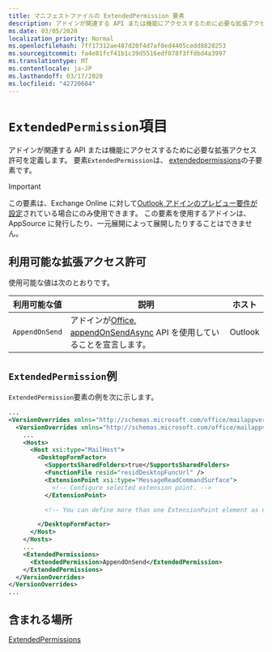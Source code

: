 ```yaml
---
title: マニフェストファイルの ExtendedPermission 要素
description: アドインが関連する API または機能にアクセスするために必要な拡張アクセス許可を定義します。
ms.date: 03/05/2020
localization_priority: Normal
ms.openlocfilehash: 7ff17312ae487d20f4d7af0ed4405cedd8820253
ms.sourcegitcommit: fa4e81fcf41b1c39d5516edf078f3ffdbd4a3997
ms.translationtype: MT
ms.contentlocale: ja-JP
ms.lasthandoff: 03/17/2020
ms.locfileid: "42720604"
---
```

# <a name="extendedpermission-element"></a>`ExtendedPermission`項目

アドインが関連する API または機能にアクセスするために必要な拡張アクセス許可を定義します。 要素`ExtendedPermission`は、 [extendedpermissions](extendedpermissions.md)の子要素です。

> [!IMPORTANT]
> この要素は、Exchange Online に対して[Outlook アドインのプレビュー要件が設定](../objectmodel/preview-requirement-set/outlook-requirement-set-preview.md)されている場合にのみ使用できます。 この要素を使用するアドインは、AppSource に発行したり、一元展開によって展開したりすることはできません。

## <a name="available-extended-permissions"></a>利用可能な拡張アクセス許可

使用可能な値は次のとおりです。

|利用可能な値|説明|ホスト|
|---|---|---|
|`AppendOnSend`|アドインが[Office. appendOnSendAsync](/javascript/api/outlook/office.body?view=outlook-js-preview#appendonsendasync-data--options--callback-) API を使用していることを宣言します。|Outlook|

## <a name="extendedpermission-example"></a>`ExtendedPermission`例

`ExtendedPermission`要素の例を次に示します。

```XML
...
<VersionOverrides xmlns="http://schemas.microsoft.com/office/mailappversionoverrides" xsi:type="VersionOverridesV1_0">
  <VersionOverrides xmlns="http://schemas.microsoft.com/office/mailappversionoverrides/1.1" xsi:type="VersionOverridesV1_1">
    ...
    <Hosts>
      <Host xsi:type="MailHost">
        <DesktopFormFactor>
          <SupportsSharedFolders>true</SupportsSharedFolders>
          <FunctionFile resid="residDesktopFuncUrl" />
          <ExtensionPoint xsi:type="MessageReadCommandSurface">
            <!-- Configure selected extension point. -->
          </ExtensionPoint>

          <!-- You can define more than one ExtensionPoint element as needed. -->

        </DesktopFormFactor>
      </Host>
    </Hosts>
    ...
    <ExtendedPermissions>
      <ExtendedPermission>AppendOnSend</ExtendedPermission>
    </ExtendedPermissions>
  </VersionOverrides>
</VersionOverrides>
...
```

## <a name="contained-in"></a>含まれる場所

[ExtendedPermissions](extendedpermissions.md)
